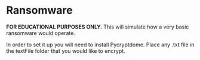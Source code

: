 # Ransomware
**FOR EDUCATIONAL PURPOSES ONLY.**
This will simulate how a very basic ransomware would operate.

In order to set it up you will need to install Pycryptdome.
Place any .txt file in the textFile folder that you would like to encrypt.
